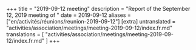 +++
title = "2019-09-12 meeting"
description = "Report of the September 12, 2019 meeting of "
date = 2019-09-12
aliases = ["en/activités/réunions/reunion-2019-09-12"]
[extra]
untranslated = "activities/association/meetings/meeting-2019-09-12/index.fr.md"
translations = [
    "activities/association/meetings/meeting-2019-09-12/index.fr.md"
]
+++

